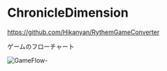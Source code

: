 # ChronicleDimension
https://github.com/Hikanyan/RythemGameConverter

ゲームのフローチャート

![GameFlow-](https://github.com/Hikanyan/ChronicleDimension/assets/86185936/f5bebeba-5c56-4ed7-903f-f93c7d494704)
